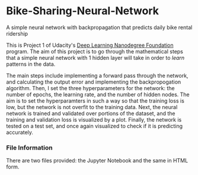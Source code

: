 # Bike-Sharing-Neural-Network
A simple neural network with backpropagation that predicts daily bike rental ridership

This is Project 1 of Udacity's [Deep Learning Nanodegree Foundation](https://www.udacity.com/course/deep-learning-nanodegree-foundation--nd101) program. The aim of this project is to go through the mathematical steps that a simple neural network with 1 hidden layer will take in order to *learn* patterns in the data. 

The main steps include implementing a forward pass through the network, and calculating the output error and implementing the backpropogation algorithm. Then, I set the three hyperparameters for the network: the number of epochs, the learning rate, and the number of hidden nodes. The aim is to set the hyperparamters in such a way so that the training loss is low, but the network is not overfit to the training data. Next, the neural network is trained and validated over portions of the dataset, and the training and validation loss is visualized by a plot. Finally, the network is tested on a test set, and once again visualized to check if it is predicting accurately.

### File Information
There are two files provided: the Jupyter Notebook and the same in HTML form.
